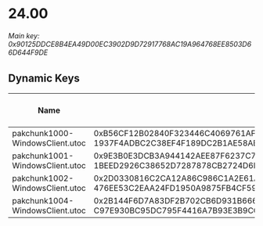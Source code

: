 # 24.00

###### *Main key: 0x90125DDCE8B4EA49D00EC3902D9D72917768AC19A964768EE8503D66D644F9DE*

## Dynamic Keys

| Name                            | Key</br>GUID                                                                                            | High Res Textures |
|---------------------------------|---------------------------------------------------------------------------------------------------------|-------------------|
| pakchunk1000-WindowsClient.utoc | 0xB56CF12B02840F323446C4069761AF395A99C313923A265A0909322B5844FA50</br>1937F4ADBC2C38EF4F189DC2B1AE58AB | ✔️                |
| pakchunk1001-WindowsClient.utoc | 0x9E3B0E3DCB3A944142AEE87F6237C74DD72850946D221DA19F31F07640184050</br>1BEED2926C38652D7287878CB2724D6D | ❌                 |
| pakchunk1002-WindowsClient.utoc | 0x2D0330816C2CA12A86C986C1A2E61A31A37C359DFC572E6BDD3A9AECA03BD684</br>476EE53C2EAA24FD1950A9875FB4CF59 | ✔️                |
| pakchunk1004-WindowsClient.utoc | 0x2B144F6D7A83DF2B702CB6D931B6669FE1BE823C0E5258E0FFB1CF8E3F313F4A</br>C97E930BC95DC795F4416A7B93E3B9CC | ✔️                |
